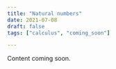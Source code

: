 ```yaml
---
title: "Natural numbers"
date: 2021-07-08
draft: false
tags: ["calculus", "coming_soon"]

---
```


Content coming soon.